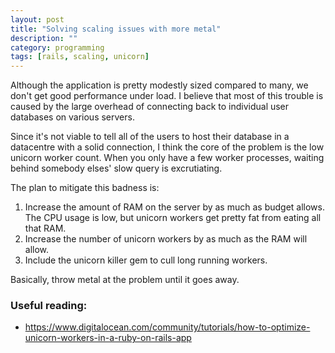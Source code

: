 ```yaml
---
layout: post
title: "Solving scaling issues with more metal"
description: ""
category: programming
tags: [rails, scaling, unicorn]
---
```


Although the application is pretty modestly sized compared to many, we don't get good performance under load. I believe that most of this trouble is caused by the large overhead of connecting back to individual user databases on various servers.

Since it's not viable to tell all of the users to host their database in a datacentre with a solid connection, I think the core of the problem is the low unicorn worker count. When you only have a few worker processes, waiting behind somebody elses' slow query is excrutiating.

The plan to mitigate this badness is:

 1. Increase the amount of RAM on the server by as much as budget allows. The CPU usage is low, but unicorn workers get pretty fat from eating all that RAM.
 2. Increase the number of unicorn workers by as much as the RAM will allow.
 3. Include the unicorn killer gem to cull long running workers.

Basically, throw metal at the problem until it goes away.

### Useful reading:

 * https://www.digitalocean.com/community/tutorials/how-to-optimize-unicorn-workers-in-a-ruby-on-rails-app